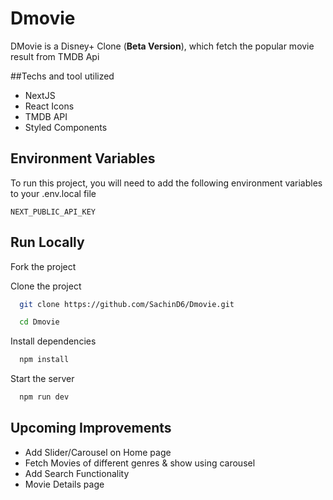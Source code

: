 # Dmovie
DMovie is a Disney+ Clone (**Beta Version**), which fetch the popular movie result from TMDB Api

##Techs and tool utilized

- NextJS
- React Icons
- TMDB API
- Styled Components

## Environment Variables

To run this project, you will need to add the following environment variables to your .env.local file

`NEXT_PUBLIC_API_KEY`

## Run Locally

Fork the project 

Clone the project

```bash
  git clone https://github.com/SachinD6/Dmovie.git
```

```bash
  cd Dmovie
```

Install dependencies

```bash
  npm install
```

Start the server

```bash
  npm run dev
```
## Upcoming Improvements

- Add Slider/Carousel on Home page
- Fetch Movies of different genres & show using carousel
- Add Search Functionality
- Movie Details page
